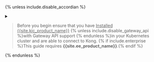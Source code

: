 {% unless include.disable_accordian %}
<details class="custom" markdown="1">
<summary>
<blockquote class="note">
  <p style="cursor: pointer">Before you begin ensure that you have <u>Installed {{site.kic_product_name}}</u> {% unless include.disable_gateway_api %}with Gateway API support {% endunless %}in your Kubernetes cluster and are able to connect to Kong. {% if include.enterprise %}This guide requires <strong>{{site.ee_product_name}}</strong>.{% endif %}</p>
</blockquote>
</summary>

## Prerequisites
{% endunless %}

{% unless include.disable_gateway_api %}

{% assign gw_api_crd_version = "v1.1.0" %}
{% if_version lte:3.1.x %}
{% assign gw_api_crd_version = "v1.0.0" %}
{% endif_version %}

### Install the Gateway APIs

1. Install the Gateway API CRDs before installing {{ site.kic_product_name }}.

    ```bash
    kubectl apply -f https://github.com/kubernetes-sigs/gateway-api/releases/download/{{ gw_api_crd_version}}/standard-install.yaml
    ```

    {% if include.gateway_api_experimental %}

1. Install the experimental Gateway API CRDs to test this feature.

    ```bash
    kubectl apply -f https://github.com/kubernetes-sigs/gateway-api/releases/download/{{ gw_api_crd_version}}/experimental-install.yaml
    ```
    {% endif %}

1. Create a `Gateway` and `GatewayClass` instance to use.

{% assign gwapi_version = "v1" %}
{% if_version lte:2.12.x %}
{% assign gwapi_version = "v1beta1" %}
{% endif_version %}

   ```bash
   echo "
   ---
   apiVersion: gateway.networking.k8s.io/{{ gwapi_version }}
   kind: GatewayClass
   metadata:
     name: kong
     annotations:
       konghq.com/gatewayclass-unmanaged: 'true'

   spec:
     controllerName: konghq.com/kic-gateway-controller
   ---
   apiVersion: gateway.networking.k8s.io/{{ gwapi_version }}
   kind: Gateway
   metadata:
     name: kong
   spec:
     gatewayClassName: kong
     listeners:
     - name: proxy
       port: 80
       protocol: HTTP
       allowedRoutes:
         namespaces:
            from: All
   " | kubectl apply -f -
   ```

   The results should look like this:
   ```text
   gatewayclass.gateway.networking.k8s.io/kong created
   gateway.gateway.networking.k8s.io/kong created
   ```
{% endunless %}

### Install Kong
You can install Kong in your Kubernetes cluster using [Helm](https://helm.sh/).
1. Add the Kong Helm charts:

    ```bash
    helm repo add kong https://charts.konghq.com
    helm repo update
    ```

{% if include.enterprise %}
1. Create a file named `license.json` containing your {{site.ee_product_name}} license and store it in a Kubernetes secret:

    ```bash
    kubectl create namespace kong
    kubectl create secret generic kong-enterprise-license --from-file=license=./license.json -n kong
    ```

1. Create a `values.yaml` file:

    ```yaml
    gateway:
      image:
        repository: kong/kong-gateway
      env:
        LICENSE_DATA:
          valueFrom:
            secretKeyRef:
              name: kong-enterprise-license
              key: license
    ```
{% endif %}

1. Install {{site.kic_product_name}} and {{ site.base_gateway }} with Helm:

{% if include.enable_oss %}

{% capture values_file %}
{% navtabs_ee codeblock %}
{% navtab Kong Gateway %}
```bash
helm install kong kong/ingress -n kong --create-namespace
```
{% endnavtab %}
{% navtab Kong Gateway (OSS) %}
```bash
helm install kong kong/ingress -n kong --create-namespace --set gateway.image.repository=kong --set gateway.image.tag="{{ site.data.kong_latest_gateway.ce-version }}"
```
{% endnavtab %}
{% endnavtabs_ee %}
{% endcapture %}

{{ values_file | indent }}
{% else %}
    ```bash
    helm install kong kong/ingress -n kong --create-namespace {% if include.enterprise %}--values ./values.yaml{% endif %}
    ```
{% endif %}

{% if include.gateway_api_experimental %}
1. Enable the Gateway API Alpha feature gate:

    ```bash
    kubectl set env -n kong deployment/kong-controller CONTROLLER_FEATURE_GATES="GatewayAlpha=true" -c ingress-controller
    ```

   The results should look like this:
   ```text
   deployment.apps/kong-controller env updated
   ```
{% endif %}

### Test connectivity to Kong

Kubernetes exposes the proxy through a Kubernetes service. Run the following commands to store the load balancer IP address in a variable named `PROXY_IP`:

1. Populate `$PROXY_IP` for future commands:

    ```bash
    export PROXY_IP=$(kubectl get svc --namespace kong kong-gateway-proxy -o jsonpath='{.status.loadBalancer.ingress[0].ip}')
    echo $PROXY_IP
    ```

2. Ensure that you can call the proxy IP:

    ```bash
    curl -i $PROXY_IP
    ```

    The results should look like this:

    ```bash
    HTTP/1.1 404 Not Found
    Content-Type: application/json; charset=utf-8
    Connection: keep-alive
    Content-Length: 48
    X-Kong-Response-Latency: 0
    Server: kong/3.0.0
  
    {"message":"no Route matched with those values"}
    ```

{% unless include.disable_accordian %}
</details>
{% endunless %}
